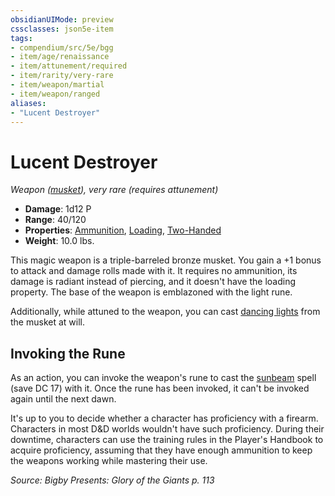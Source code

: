 ```yaml
---
obsidianUIMode: preview
cssclasses: json5e-item
tags:
- compendium/src/5e/bgg
- item/age/renaissance
- item/attunement/required
- item/rarity/very-rare
- item/weapon/martial
- item/weapon/ranged
aliases: 
- "Lucent Destroyer"
---
```

# Lucent Destroyer
*Weapon ([musket](Mechanics/items/musket.md)), very rare (requires attunement)*  

- **Damage**: 1d12 P
- **Range**: 40/120
- **Properties**: [Ammunition](Mechanics/Rules/item-properties.md#Ammunition), [Loading](Mechanics/Rules/item-properties.md#Loading), [Two-Handed](Mechanics/Rules/item-properties.md#Two-Handed)
- **Weight**: 10.0 lbs.

This magic weapon is a triple-barreled bronze musket. You gain a +1 bonus to attack and damage rolls made with it. It requires no ammunition, its damage is radiant instead of piercing, and it doesn't have the loading property. The base of the weapon is emblazoned with the light rune.

Additionally, while attuned to the weapon, you can cast [dancing lights](Mechanics/spells/dancing-lights.md) from the musket at will.

## Invoking the Rune

As an action, you can invoke the weapon's rune to cast the [sunbeam](Mechanics/spells/sunbeam.md) spell (save DC 17) with it. Once the rune has been invoked, it can't be invoked again until the next dawn.

It's up to you to decide whether a character has proficiency with a firearm. Characters in most D&D worlds wouldn't have such proficiency. During their downtime, characters can use the training rules in the Player's Handbook to acquire proficiency, assuming that they have enough ammunition to keep the weapons working while mastering their use.

*Source: Bigby Presents: Glory of the Giants p. 113*